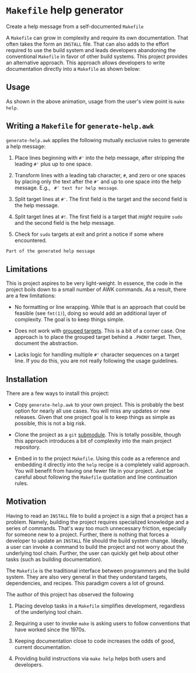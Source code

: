 # `Makefile` help generator

Create a help message from a self-documented `Makefile`

A `Makefile` can grow in complexity and require its own documentation. That
often takes the form an `INSTALL` file. That can also adds to the effort
required to use the build system and leads developers abandoning the
conventional `Makefile` in favor of other build systems. This project provides
an alternative approach. This approach allows developers to write documentation
directly into a `Makefile` as shown below:

<!--
    insert screen capture here
-->

## Usage

As shown in the above animation, usage from the user's view point is `make
help`.

## Writing a `Makefile` for `generate-help.awk`

`generate-help.awk` applies the following mutually exclusive rules to generate
a help message:

1. Place lines beginning with `#'` into the help message, after stripping the
   leading `#'` plus up to one space.

2. Transform lines with a leading tab character, `#`, and zero or one spaces by
   placing only the text after the `#'` and up to one space into the help
   message. E.g., `	#' text for help message`.

3. Split target lines at `#'`. The first field is the target and the second
   field is the help message.

4. Split target lines at `#!`. The first field is a target that _might_ require
   `sudo` and the second field is the help message.

5. Check for `sudo` targets at exit and print a notice if some where
   encountered.

```sh
Part of the generated help message
```

## Limitations

This is project aspires to be very light-weight. In essence, the code in the
project boils down to a small number of AWK commands. As a result, there are a
few limitations:

  * No formatting or line wrapping. While that is an approach that could be
    feasible (see `fmt(1)`), doing so would add an additional layer of
    complexity. The goal is to keep things simple.

  * Does not work with [grouped
    targets](https://www.gnu.org/software/make/manual/html_node/Multiple-Targets.html).
    This is a bit of a corner case. One approach is to place the grouped target
    behind a `.PHONY` target. Then, document the abstraction.

  * Lacks logic for handling multiple `#'` character sequences on a target
    line. If you do this, you are not really following the usage guidelines.

## Installation

There are a few ways to install this project:

  * Copy `generate-help.awk` to your own project. This is probably the best
    option for nearly all use cases. You will miss any updates or new releases.
    Given that one project goal is to keep things as simple as possible, this
    is not a big risk.

  * Clone the project as a `git`
    [submodule](https://git-scm.com/book/en/v2/Git-Tools-Submodules). This is
    totally possible, though this approach introduces a bit of complexity into
    the main project repository.

  * Embed in to the project `Makefile`. Using this code as a reference and
    embedding it directly into the `help` recipe is a completely valid
    approach. You will benefit from having one fewer file in your project. Just
    be careful about following the `Makefile` quotation and line continuation
    rules.

## Motivation

Having to read an `INSTALL` file to build a project is a sign that a project
has a problem. Namely, building the project requires specialized knowledge and
a series of commands. That's way too much unnecessary friction, especially for
someone new to a project. Further, there is nothing that forces a developer to
update an `INSTALL` file should the build system change. Ideally, a user can
invoke a command to build the project and not worry about the underlying tool
chain. Further, the user can quickly get help about other tasks (such as
building documentation).

The `Makefile` is the traditional interface between programmers and the build
system. They are also very general in that they understand targets,
dependencies, and recipes. This paradigm covers a lot of ground.

The author of this project has observed the following

  1. Placing develop tasks in a `Makefile` simplifies development, regardless of
     the underlying tool chain.

  2. Requiring a user to invoke `make` is asking users to follow conventions
     that have worked since the 1970s.

  3. Keeping documentation close to code increases the odds of good, current
     documentation.

  4. Providing build instructions via `make help` helps both users and
     developers.

